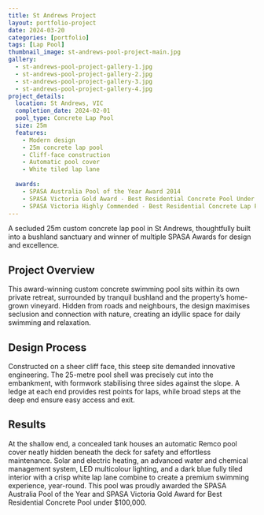 ```yaml
---
title: St Andrews Project
layout: portfolio-project
date: 2024-03-20
categories: [portfolio]
tags: [Lap Pool]
thumbnail_image: st-andrews-pool-project-main.jpg
gallery:
  - st-andrews-pool-project-gallery-1.jpg
  - st-andrews-pool-project-gallery-2.jpg
  - st-andrews-pool-project-gallery-3.jpg
  - st-andrews-pool-project-gallery-4.jpg
project_details:
  location: St Andrews, VIC
  completion_date: 2024-02-01
  pool_type: Concrete Lap Pool
  size: 25m
  features:
    - Modern design
    - 25m concrete lap pool
    - Cliff-face construction
    - Automatic pool cover
    - White tiled lap lane
   
  awards:
    - SPASA Australia Pool of the Year Award 2014
    - SPASA Victoria Gold Award - Best Residential Concrete Pool Under $100,000
    - SPASA Victoria Highly Commended - Best Residential Concrete Lap Pool
---
```



A secluded 25m custom concrete lap pool in St Andrews, thoughtfully built into a bushland sanctuary and winner of multiple SPASA Awards for design and excellence.


## Project Overview

This award-winning custom concrete swimming pool sits within its own private retreat, surrounded by tranquil bushland and the property’s home-grown vineyard. Hidden from roads and neighbours, the design maximises seclusion and connection with nature, creating an idyllic space for daily swimming and relaxation.


## Design Process

Constructed on a sheer cliff face, this steep site demanded innovative engineering. The 25-metre pool shell was precisely cut into the embankment, with formwork stabilising three sides against the slope. A ledge at each end provides rest points for laps, while broad steps at the deep end ensure easy access and exit.

## Results

At the shallow end, a concealed tank houses an automatic Remco pool cover neatly hidden beneath the deck for safety and effortless maintenance. Solar and electric heating, an advanced water and chemical management system, LED multicolour lighting, and a dark blue fully tiled interior with a crisp white lap lane combine to create a premium swimming experience, year-round. This pool was proudly awarded the SPASA Australia Pool of the Year and SPASA Victoria Gold Award for Best Residential Concrete Pool under $100,000.
